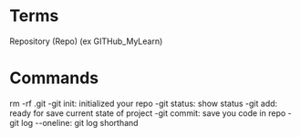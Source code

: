 # Terms

Repository (Repo) (ex GITHub_MyLearn)

# Commands

rm -rf .git
-git init: initialized your repo
-git status: show status
-git add: ready for save current state of project
-git commit: save you code in repo
-git log --oneline: git log shorthand
